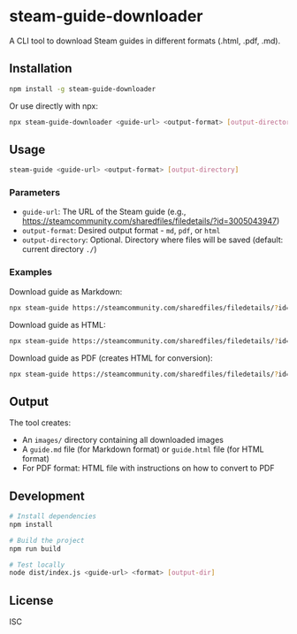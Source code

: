# steam-guide-downloader

A CLI tool to download Steam guides in different formats (.html, .pdf, .md).

## Installation

```bash
npm install -g steam-guide-downloader
```

Or use directly with npx:

```bash
npx steam-guide-downloader <guide-url> <output-format> [output-directory]
```

## Usage

```bash
steam-guide <guide-url> <output-format> [output-directory]
```

### Parameters

- `guide-url`: The URL of the Steam guide (e.g., https://steamcommunity.com/sharedfiles/filedetails/?id=3005043947)
- `output-format`: Desired output format - `md`, `pdf`, or `html`
- `output-directory`: Optional. Directory where files will be saved (default: current directory `./`)

### Examples

Download guide as Markdown:
```bash
npx steam-guide https://steamcommunity.com/sharedfiles/filedetails/?id=3005043947 md ./my_output
```

Download guide as HTML:
```bash
npx steam-guide https://steamcommunity.com/sharedfiles/filedetails/?id=3005043947 html ./guides
```

Download guide as PDF (creates HTML for conversion):
```bash
npx steam-guide https://steamcommunity.com/sharedfiles/filedetails/?id=3005043947 pdf ./output
```

## Output

The tool creates:
- An `images/` directory containing all downloaded images
- A `guide.md` file (for Markdown format) or `guide.html` file (for HTML format)
- For PDF format: HTML file with instructions on how to convert to PDF

## Development

```bash
# Install dependencies
npm install

# Build the project
npm run build

# Test locally
node dist/index.js <guide-url> <format> [output-dir]
```

## License

ISC
